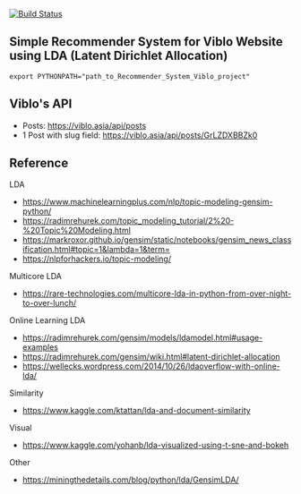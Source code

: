 [![Build Status](https://travis-ci.org/huyhoang17/LDA_Viblo_Recommender_System.svg?branch=master)](https://travis-ci.org/huyhoang17/LDA_Viblo_Recommender_System)

Simple Recommender System for Viblo Website using LDA (Latent Dirichlet Allocation)
---

```
export PYTHONPATH="path_to_Recommender_System_Viblo_project"
```

Viblo's API
---

- Posts: https://viblo.asia/api/posts
- 1 Post with slug field: https://viblo.asia/api/posts/GrLZDXBBZk0


Reference
---

LDA
- https://www.machinelearningplus.com/nlp/topic-modeling-gensim-python/
- https://radimrehurek.com/topic_modeling_tutorial/2%20-%20Topic%20Modeling.html
- https://markroxor.github.io/gensim/static/notebooks/gensim_news_classification.html#topic=1&lambda=1&term=
- https://nlpforhackers.io/topic-modeling/

Multicore LDA
- https://rare-technologies.com/multicore-lda-in-python-from-over-night-to-over-lunch/

Online Learning LDA
- https://radimrehurek.com/gensim/models/ldamodel.html#usage-examples
- https://radimrehurek.com/gensim/wiki.html#latent-dirichlet-allocation
- https://wellecks.wordpress.com/2014/10/26/ldaoverflow-with-online-lda/

Similarity
- https://www.kaggle.com/ktattan/lda-and-document-similarity

Visual
- https://www.kaggle.com/yohanb/lda-visualized-using-t-sne-and-bokeh

Other
- https://miningthedetails.com/blog/python/lda/GensimLDA/